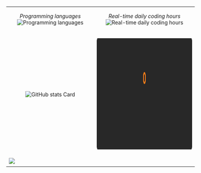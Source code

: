 <!--
![Header Image](https://raw.githubusercontent.com/andrea-acampora/andrea-acampora/refs/heads/main/github-header-image.png)
-->
<!--
![Java](https://img.shields.io/badge/Java-Good-Green)
![Kotlin](https://img.shields.io/badge/Kotlin-Intermediate-blue)
![Python](https://img.shields.io/badge/Python-Intermediate-blue)
![C](https://img.shields.io/badge/C-Intermediate-blue)
![Scala](https://img.shields.io/badge/Scala-Beginner-yellow)
![C++](https://img.shields.io/badge/C++-Beginner-yellow)
![JavaScript](https://img.shields.io/badge/JavaScript-Beginner-yellow)
-->

<table>
  <tr>
    <td> 
    <p align="center">
          <em> Programming languages </em>
    <img alt="Programming languages" src="https://wakatime.com/share/@Arop/bc0c0446-37ad-4637-8c4a-20e4cb75b29d.svg" width="450px" height="300px">
    <br>
  </p> 
</td>
<td> 
  <p align="center">
        <em> Real-time daily coding hours </em>
    <img alt="Real-time daily coding hours" src="https://wakatime.com/share/@Arop/c3fe2869-5ef5-4bc3-8960-99ffe2d5723f.svg?sanitaze=true" width="450px" height="300px">
    <br>
  </p> 
</td>
</tr>
    <tr>
    <td> 
    <p align="center">
  <img src="https://github-readme-stats.vercel.app/api?username=andrea-acampora&theme=gruvbox&hide_title=false&hide_rank=false&show_icons=true&include_all_commits=true&count_private=false&line_height=23&hide_border=true&custom_title=Github+Stats&rank_icon=github&number_format=long&show=prs_merged_percentage" width="450px" alt="GitHub stats Card" />
    <br>
  </p> 
</td>
<td> 
  <p align="center">
    <img src="https://raw.githubusercontent.com/andrea-acampora/andrea-acampora/refs/heads/main/github-streak.svg" width="450px" height="300px">
    <br>
  </p> 
</td>
</tr>
  <tr>
    <td colspan="2">
          <img src="https://github-readme-activity-graph.vercel.app/graph?username=andrea-acampora&theme=github" />
    </td>
  </tr>
</table>

<!--START_SECTION:waka-->

<!--
📊 **This Week I Spent My Time On** 

```text
🔥 Editors: 
No Activity Tracked This Week

🐱‍💻 Projects: 
No Activity Tracked This Week

💻 Operating System: 
No Activity Tracked This Week
```
-->

<!--END_SECTION:waka-->


<!--
<p align="center"> 
<a href="https://www.linux.org/" target="_blank" rel="noreferrer"> 
<img src="https://raw.githubusercontent.com/devicons/devicon/master/icons/linux/linux-original.svg" alt="linux" width="40" height="40"/> </a>
<a href="https://www.docker.com/" target="_blank" rel="noreferrer"> 
<img src="https://raw.githubusercontent.com/devicons/devicon/master/icons/docker/docker-original-wordmark.svg" alt="docker" width="40" height="40"/> </a> 
<a href="https://www.java.com" target="_blank" rel="noreferrer"> 
<img src="https://raw.githubusercontent.com/devicons/devicon/master/icons/java/java-original.svg" alt="java" width="40" height="40"/> </a> 
<a href="https://www.scala-lang.org" target="_blank" rel="noreferrer">
<img src="https://raw.githubusercontent.com/devicons/devicon/master/icons/scala/scala-original.svg" alt="scala" width="40" height="40"/> </a> 
<a href="https://kotlinlang.org" target="_blank" rel="noreferrer"> 
<img src="https://www.vectorlogo.zone/logos/kotlinlang/kotlinlang-icon.svg" alt="kotlin" width="40" height="40"/> </a> 
<a href="https://www.python.org" target="_blank" rel="noreferrer">
<img src="https://raw.githubusercontent.com/devicons/devicon/master/icons/python/python-original.svg" alt="python" width="40" height="40"/> </a> 
<a href="https://www.cprogramming.com/" target="_blank" rel="noreferrer">
<img src="https://raw.githubusercontent.com/devicons/devicon/master/icons/c/c-original.svg" alt="c" width="40" height="40"/> </a>
<a href="https://www.typescriptlang.org/" target="_blank" rel="noreferrer"> 
<img src="https://raw.githubusercontent.com/devicons/devicon/master/icons/typescript/typescript-original.svg" alt="typescript" width="40" height="40"/> </a> 
<a href="https://developer.mozilla.org/en-US/docs/Web/JavaScript" target="_blank" rel="noreferrer"> 
<img src="https://raw.githubusercontent.com/devicons/devicon/master/icons/javascript/javascript-original.svg" alt="javascript" width="40" height="40"/> </a> 
<a href="https://vuejs.org/" target="_blank" rel="noreferrer">
<img src="https://raw.githubusercontent.com/devicons/devicon/master/icons/vuejs/vuejs-original-wordmark.svg" alt="vuejs" width="40" height="40"/> </a> 
<a href="https://reactjs.org/" target="_blank" rel="noreferrer">
<img src="https://raw.githubusercontent.com/devicons/devicon/master/icons/react/react-original-wordmark.svg" alt="react" width="40" height="40"/> </a> 
<a href="https://angular.io" target="_blank" rel="noreferrer"> 
<img src="https://angular.io/assets/images/logos/angular/angular.svg" alt="angular" width="40" height="40"/> </a> 
</p>
-->
<!--
<p align="center">
  <img src="http://img.shields.io/badge/Code%20Time-698%20hrs%2049%20mins-blue"/>
</p>
-->
